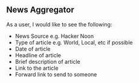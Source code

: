 ## News Aggregator
As a user, I would like to see the following:

* News Source e.g. Hacker Noon
* Type of article e.g. World, Local, etc if possible
* Date of article
* Headline of article
* Brief description of article
* Link to the article
* Forward link to send to someone 

